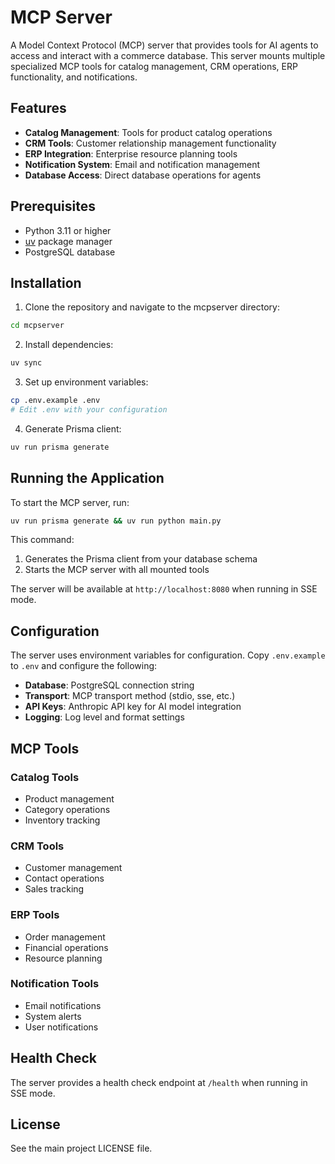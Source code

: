 # MCP Server

A Model Context Protocol (MCP) server that provides tools for AI agents to access and interact with a commerce database. This server mounts multiple specialized MCP tools for catalog management, CRM operations, ERP functionality, and notifications.

## Features

- **Catalog Management**: Tools for product catalog operations
- **CRM Tools**: Customer relationship management functionality
- **ERP Integration**: Enterprise resource planning tools
- **Notification System**: Email and notification management
- **Database Access**: Direct database operations for agents

## Prerequisites

- Python 3.11 or higher
- [uv](https://github.com/astral-sh/uv) package manager
- PostgreSQL database

## Installation

1. Clone the repository and navigate to the mcpserver directory:

```bash
cd mcpserver
```

2. Install dependencies:

```bash
uv sync
```

3. Set up environment variables:

```bash
cp .env.example .env
# Edit .env with your configuration
```

4. Generate Prisma client:

```bash
uv run prisma generate
```

## Running the Application

To start the MCP server, run:

```bash
uv run prisma generate && uv run python main.py
```

This command:

1. Generates the Prisma client from your database schema
2. Starts the MCP server with all mounted tools

The server will be available at `http://localhost:8080` when running in SSE mode.

## Configuration

The server uses environment variables for configuration. Copy `.env.example` to `.env` and configure the following:

- **Database**: PostgreSQL connection string
- **Transport**: MCP transport method (stdio, sse, etc.)
- **API Keys**: Anthropic API key for AI model integration
- **Logging**: Log level and format settings

## MCP Tools

### Catalog Tools

- Product management
- Category operations
- Inventory tracking

### CRM Tools

- Customer management
- Contact operations
- Sales tracking

### ERP Tools

- Order management
- Financial operations
- Resource planning

### Notification Tools

- Email notifications
- System alerts
- User notifications

## Health Check

The server provides a health check endpoint at `/health` when running in SSE mode.

## License

See the main project LICENSE file.
